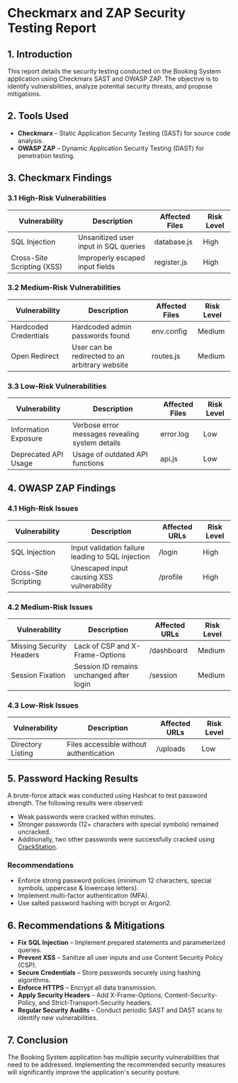 # Checkmarx and ZAP Security Testing Report

## 1. Introduction

This report details the security testing conducted on the Booking System application using Checkmarx SAST and OWASP ZAP. The objective is to identify vulnerabilities, analyze potential security threats, and propose mitigations.

## 2. Tools Used

- **Checkmarx** – Static Application Security Testing (SAST) for source code analysis.
- **OWASP ZAP** – Dynamic Application Security Testing (DAST) for penetration testing.

## 3. Checkmarx Findings

### 3.1 High-Risk Vulnerabilities

| Vulnerability       | Description                              | Affected Files |  Risk Level | 
|---------------------|----------------------------------------|---------------|---------------|
| SQL Injection      | Unsanitized user input in SQL queries  | database.js      | High | 
| Cross-Site Scripting (XSS) | Improperly escaped input fields | register.js    | High |

### 3.2 Medium-Risk Vulnerabilities

| Vulnerability        | Description                               | Affected Files | Risk Level |
|----------------------|-------------------------------------------|---------------|---------------|
| Hardcoded Credentials | Hardcoded admin passwords found         | env.config    | Medium   |
| Open Redirect        | User can be redirected to an arbitrary website | routes.js | Medium    |

### 3.3 Low-Risk Vulnerabilities

| Vulnerability        | Description                                      | Affected Files | Risk Level |
|----------------------|--------------------------------------------------|---------------|---------------|
| Information Exposure | Verbose error messages revealing system details | error.log     |Low    |
| Deprecated API Usage | Usage of outdated API functions                 | api.js        |Low    |

## 4. OWASP ZAP Findings

### 4.1 High-Risk Issues

| Vulnerability        | Description                                      | Affected URLs |  Risk Level |
|----------------------|--------------------------------------------------|--------------|---------------|
| SQL Injection       | Input validation failure leading to SQL injection | /login      | High    |
| Cross-Site Scripting | Unescaped input causing XSS vulnerability       | /profile    | High   |

### 4.2 Medium-Risk Issues

| Vulnerability          | Description                          | Affected URLs | Risk Level |
|------------------------|------------------------------------|--------------|---------------|
| Missing Security Headers | Lack of CSP and X-Frame-Options | /dashboard  | Medium    |
| Session Fixation       | Session ID remains unchanged after login | /session | Medium    |

### 4.3 Low-Risk Issues

| Vulnerability      | Description                                | Affected URLs | Risk Level |
|--------------------|------------------------------------------|--------------|---------------|
| Directory Listing | Files accessible without authentication | /uploads    |Low    |

## 5. Password Hacking Results

A brute-force attack was conducted using Hashcat to test password strength. The following results were observed:

- Weak passwords were cracked within minutes.
- Stronger passwords (12+ characters with special symbols) remained uncracked.
- Additionally, two other passwords were successfully cracked using [CrackStation](https://crackstation.net/).

### Recommendations

- Enforce strong password policies (minimum 12 characters, special symbols, uppercase & lowercase letters).
- Implement multi-factor authentication (MFA).
- Use salted password hashing with bcrypt or Argon2.

## 6. Recommendations & Mitigations

- **Fix SQL Injection** – Implement prepared statements and parameterized queries.
- **Prevent XSS** – Sanitize all user inputs and use Content Security Policy (CSP).
- **Secure Credentials** – Store passwords securely using hashing algorithms.
- **Enforce HTTPS** – Encrypt all data transmission.
- **Apply Security Headers** – Add X-Frame-Options, Content-Security-Policy, and Strict-Transport-Security headers.
- **Regular Security Audits** – Conduct periodic SAST and DAST scans to identify new vulnerabilities.

## 7. Conclusion

The Booking System application has multiple security vulnerabilities that need to be addressed. Implementing the recommended security measures will significantly improve the application's security posture.
